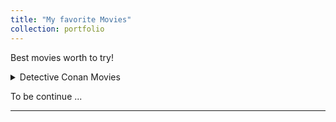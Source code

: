 ```yaml
---
title: "My favorite Movies"
collection: portfolio
---
```


Best movies worth to try!







<details>
    <summary>Detective Conan Movies</summary>
    <table>
  <thead>
    <tr>
      <th>Title</th>
      <th>Date</th>
    </tr>
  </thead>
  <tbody>
    <tr>
      <td>引爆的摩天大楼</td>
      <td>1997.4.19</td>
    </tr>
    <tr>
      <td>第14号猎物</td>
      <td>1998.4.18</td>
    </tr>
    <tr>
      <td>世纪末的魔术师</td>
      <td>1999.4.17</td>
    </tr>
    <tr>
      <td>瞳孔的暗杀者</td>
      <td>2000.4.22</td>
    </tr>
    <tr>
      <td>通往天国的倒数计时</td>
      <td>2001.4.21</td>
    </tr>
    <tr>
      <td>贝克街的亡灵</td>
      <td>2002.4.20</td>
    </tr>
    <tr>
      <td>迷宫的十字路</td>
      <td>2003.4.19</td>
    </tr>
    <tr>
      <td>银翼的魔术师</td>
      <td>2004.4.19</td>
    </tr>
    <tr>
      <td>水平线上的阴谋</td>
      <td>2005.4.17</td>
   </tr>
   <tr>
      <td>侦探们的镇魂歌</td>
      <td>2006.4.9</td>
   </tr>
   <tr>
     <td>绀碧之棺</td>
     <td>2007.4.15</td>
   </tr>
   <tr>
     <td>颤栗的乐谱</td>
     <td>2008.4.21</td>
   </tr>
   <tr>
     <td>漆黑的追踪者</td>
     <td>2009.4.19</td>
   </tr>
   <tr>
     <td>天空的劫难船</td>
     <td>2010.4.17</td>
   </tr>
   <tr>
     <td>沉默的15分钟</td>
     <td>2011.4.16</td>
   </tr>
   <tr>
     <td>第11位前锋</td>
     <td>2012.4.14</td>
   </tr>
   <tr>
     <td>绝海的侦探</td>
     <td>2013.4.20</td>
   </tr>
   <tr>
     <td>异次元狙击手</td>
     <td>2014.4.19</td>
   </tr>
   <tr>
     <td>业火的向日葵</td>
     <td>2015.4.18</td>
   </tr>
   <tr>
     <td>纯黑的噩梦</td>
    <td>2016.4.16</td>
   </tr>
   <tr>
      <td>唐红的恋歌</td>
      <td>2017.4.15</td>
   </tr>
   <tr>
     <td>零的执行人</td>
     <td>2018.4.13</td>
   </tr>
   <tr>
     <td>绀青之拳</td>
     <td>2019.4.12</td>
   </tr>
   <tr>
     <td>绯色弹丸</td>
     <td>2021.4.16</td>
   </tr>
   <tr>
     <td>万圣节的新娘</td>
     <td>2022.4.15</td>
   </tr>
   <tr>
     <td>黑铁的鱼影</td>
     <td>2023.4.14</td>
   </tr>
  </tbody>
</table>
</details>



To be continue ... 




------





